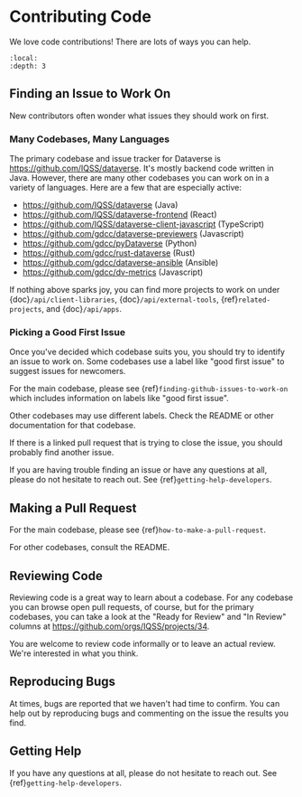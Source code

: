 # Contributing Code

We love code contributions! There are lots of ways you can help.

```{contents} Contents:
:local:
:depth: 3
```

## Finding an Issue to Work On

New contributors often wonder what issues they should work on first.

### Many Codebases, Many Languages

The primary codebase and issue tracker for Dataverse is <https://github.com/IQSS/dataverse>. It's mostly backend code written in Java. However, there are many other codebases you can work on in a variety of languages. Here are a few that are especially active:

- <https://github.com/IQSS/dataverse> (Java)
- <https://github.com/IQSS/dataverse-frontend> (React)
- <https://github.com/IQSS/dataverse-client-javascript> (TypeScript)
- <https://github.com/gdcc/dataverse-previewers> (Javascript)
- <https://github.com/gdcc/pyDataverse> (Python)
- <https://github.com/gdcc/rust-dataverse> (Rust)
- <https://github.com/gdcc/dataverse-ansible> (Ansible)
- <https://github.com/gdcc/dv-metrics> (Javascript)

If nothing above sparks joy, you can find more projects to work on under {doc}`/api/client-libraries`, {doc}`/api/external-tools`, {ref}`related-projects`, and {doc}`/api/apps`.

### Picking a Good First Issue

Once you've decided which codebase suits you, you should try to identify an issue to work on. Some codebases use a label like "good first issue" to suggest issues for newcomers.

For the main codebase, please see {ref}`finding-github-issues-to-work-on` which includes information on labels like "good first issue".

Other codebases may use different labels. Check the README or other documentation for that codebase.

If there is a linked pull request that is trying to close the issue, you should probably find another issue.

If you are having trouble finding an issue or have any questions at all, please do not hesitate to reach out. See {ref}`getting-help-developers`.

## Making a Pull Request

For the main codebase, please see {ref}`how-to-make-a-pull-request`.

For other codebases, consult the README.

## Reviewing Code

Reviewing code is a great way to learn about a codebase. For any codebase you can browse open pull requests, of course, but for the primary codebases, you can take a look at the "Ready for Review" and "In Review" columns at <https://github.com/orgs/IQSS/projects/34>.

You are welcome to review code informally or to leave an actual review. We're interested in what you think.

## Reproducing Bugs

At times, bugs are reported that we haven't had time to confirm. You can help out by reproducing bugs and commenting on the issue the results you find.

## Getting Help

If you have any questions at all, please do not hesitate to reach out. See {ref}`getting-help-developers`.
